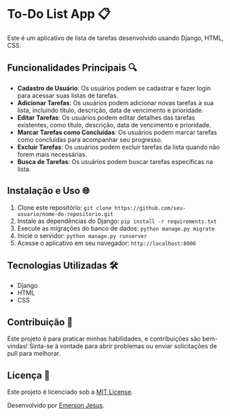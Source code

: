 # To-Do List App 📋

Este é um aplicativo de lista de tarefas desenvolvido usando Django, HTML, CSS.

## Funcionalidades Principais 🔍

- **Cadastro de Usuário**: Os usuários podem se cadastrar e fazer login para acessar suas listas de tarefas.
- **Adicionar Tarefas**: Os usuários podem adicionar novas tarefas à sua lista, incluindo título, descrição, data de vencimento e prioridade.
- **Editar Tarefas**: Os usuários podem editar detalhes das tarefas existentes, como título, descrição, data de vencimento e prioridade.
- **Marcar Tarefas como Concluídas**: Os usuários podem marcar tarefas como concluídas para acompanhar seu progresso.
- **Excluir Tarefas**: Os usuários podem excluir tarefas da lista quando não forem mais necessárias.
- **Busca de Tarefas**: Os usuários podem buscar tarefas específicas na lista.

## Instalação e Uso 🌐

1. Clone este repositório: `git clone https://github.com/seu-usuario/nome-do-repositorio.git`
2. Instale as dependências do Django: `pip install -r requirements.txt`
3. Execute as migrações do banco de dados: `python manage.py migrate`
4. Inicie o servidor: `python manage.py runserver`
5. Acesse o aplicativo em seu navegador: `http://localhost:8000`

## Tecnologias Utilizadas 🛠️

- Django
- HTML
- CSS
  
## Contribuição 🙌

Este projeto é para praticar minhas habilidades, e contribuições são bem-vindas! Sinta-se à vontade para abrir problemas ou enviar solicitações de pull para melhorar.

## Licença 🧾

Este projeto é licenciado sob a [MIT License](https://opensource.org/licenses/MIT).

Desenvolvido por [Emerson Jesus](https://github.com/EmersonJesus).